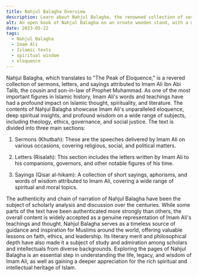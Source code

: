 ```yaml
---
title: Nahjul Balagha Overview 
description: Learn about Nahjul Balagha, the renowned collection of sermons, letters and sayings of Imam Ali ibn Abi Talib, cousin and son-in-law of Prophet Muhammad. Discover the wisdom, eloquence and timeless spiritual insights contained in this historically significant Islamic text.
alt: An open book of Nahjul Balagha on an ornate wooden stand, with a mosque dome and minarets in the background, symbolizing the merging of Islamic scholarship with modern education.
date: 2023-05-22
tags:
  - Nahjul Balagha
  - Imam Ali
  - Islamic texts
  - spiritual wisdom
  - eloquence
---
```

Nahjul Balagha, which translates to "The Peak of Eloquence," is a revered collection of sermons, letters, and sayings attributed to Imam Ali ibn Abi Talib, the cousin and son-in-law of Prophet Muhammad. As one of the most important figures in Islamic history, Imam Ali's words and teachings have had a profound impact on Islamic thought, spirituality, and literature.
The contents of Nahjul Balagha showcase Imam Ali's unparalleled eloquence, deep spiritual insights, and profound wisdom on a wide range of subjects, including theology, ethics, governance, and social justice. The text is divided into three main sections:

1. Sermons (Khutbah): These are the speeches delivered by Imam Ali on various occasions, covering religious, social, and political matters.
  
2. Letters (Risalah): This section includes the letters written by Imam Ali to his companions, governors, and other notable figures of his time.

3. Sayings (Qisar al-hikam): A collection of short sayings, aphorisms, and words of wisdom attributed to Imam Ali, covering a wide range of spiritual and moral topics.

The authenticity and chain of narration of Nahjul Balagha have been the subject of scholarly analysis and discussion over the centuries. While some parts of the text have been authenticated more strongly than others, the overall content is widely accepted as a genuine representation of Imam Ali's teachings and thought.
Nahjul Balagha serves as a timeless source of guidance and inspiration for Muslims around the world, offering valuable lessons on faith, ethics, and leadership. Its literary merit and philosophical depth have also made it a subject of study and admiration among scholars and intellectuals from diverse backgrounds.
Exploring the pages of Nahjul Balagha is an essential step in understanding the life, legacy, and wisdom of Imam Ali, as well as gaining a deeper appreciation for the rich spiritual and intellectual heritage of Islam.
